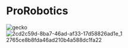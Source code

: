 # ProRobotics

![gecko](https://github.com/user-attachments/assets/e38a7b9b-75c5-4add-8930-b37e80e37a7b)
![2cd2c59d-8ba7-46ad-af33-17d58826ad1e_1 2765ce8b8fda46ad210b4a588dc1fa22](https://github.com/user-attachments/assets/8cfa84e3-8f4d-4396-b245-2adb20a90e57)
